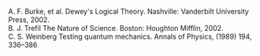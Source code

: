 A.	F. Burke, et al. Dewey's Logical Theory. Nashville: Vanderbilt University Press, 2002.<br>
B.	J. Trefil The Nature of Science. Boston: Houghton Mifflin, 2002.<br>
C.	S. Weinberg Testing quantum mechanics. Annals of Physics, (1989) 194, 336–386
